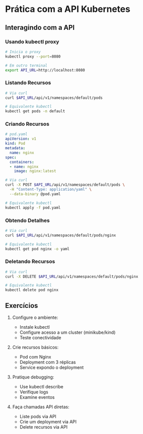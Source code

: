 # Prática com a API Kubernetes

## Interagindo com a API

### Usando kubectl proxy

```bash
# Inicia o proxy
kubectl proxy --port=8080

# Em outro terminal
export API_URL=http://localhost:8080
```

### Listando Recursos

```bash
# Via curl
curl $API_URL/api/v1/namespaces/default/pods

# Equivalente kubectl
kubectl get pods -n default
```

### Criando Recursos

```yaml
# pod.yaml
apiVersion: v1
kind: Pod
metadata:
  name: nginx
spec:
  containers:
  - name: nginx
    image: nginx:latest
```

```bash
# Via curl
curl -X POST $API_URL/api/v1/namespaces/default/pods \
  -H "Content-Type: application/yaml" \
  --data-binary @pod.yaml

# Equivalente kubectl
kubectl apply -f pod.yaml
```

### Obtendo Detalhes

```bash
# Via curl
curl $API_URL/api/v1/namespaces/default/pods/nginx

# Equivalente kubectl
kubectl get pod nginx -o yaml
```

### Deletando Recursos

```bash
# Via curl
curl -X DELETE $API_URL/api/v1/namespaces/default/pods/nginx

# Equivalente kubectl
kubectl delete pod nginx
```

## Exercícios

1. Configure o ambiente:
   - Instale kubectl
   - Configure acesso a um cluster (minikube/kind)
   - Teste conectividade

2. Crie recursos básicos:
   - Pod com Nginx
   - Deployment com 3 réplicas
   - Service expondo o deployment

3. Pratique debugging:
   - Use kubectl describe
   - Verifique logs
   - Examine eventos

4. Faça chamadas API diretas:
   - Liste pods via API
   - Crie um deployment via API
   - Delete recursos via API

